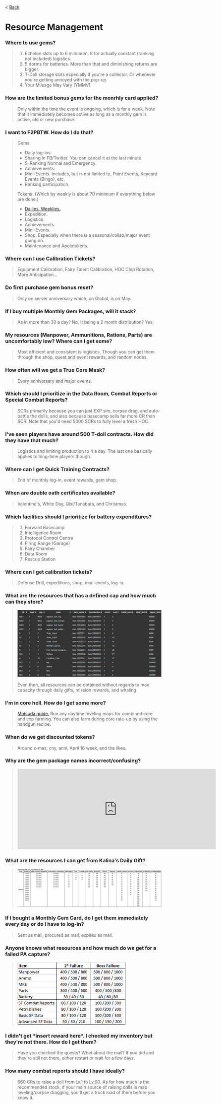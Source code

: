 < [Back](/GFL/mainpage)

# Resource Management

### Where to use gems?

> 1. Echelon slots up to 6 minimum, 8 for actually constant (ranking not included) logistics.
> 2. 5 dorms for batteries. More than that and diminishing returns are bigger.
> 3. T-Doll storage slots especially if you're a collector. Or whenever you're getting annoyed with the pop-up.
> 4. Your Mileage May Vary (YMMV).

### How are the limited bonus gems for the monrhly card applied?

> Only within the time the event is ongoing, which is for a week. Note that it immediately becomes active as long as a monthly gem is active, old or new purchase.

### I want to F2PBTW. How do I do that?

> Gems
> - Daily log-ins.
> - Sharing in FB/Twitter. You can cancel it at the last minute.
> - S-Ranking Normal and Emergency.
> - Achievements.
> - Mini-Events. Includes, but is not limited to, Point Events, Keycard Events (Bingo), etc.
> - Ranking participation.
>
> Tokens: (Which by weekly is about 70 minimum if everything below are done.)
> - [Dailies. Weeklies.](https://dmesse.egloos.com/m/3594243)
> - Expedition.
> - Logistics.
> - Achievements.
> - Mini-Events.
> - Shop. Especially when there is a seasonal/collab/major event going on.
> - Maintenance and Apolotokens.

### Where can I use Calibration Tickets?

> Equipment Calibration, Fairy Talent Calibration, HOC Chip Rotation, More Anticipation...

### Do first purchase gem bonus reset?

> Only on server anniversary which, on Global, is on May.

### If I buy multiple Monthly Gem Packages, will it stack?

> As in more than 30 a day? No. It being a 2 month distribution? Yes.

### My resources (Manpower, Ammunitions, Rations, Parts) are uncomfortably low? Where can I get some?

> Most efficient and consistent is logistics. Though you can get them through the shop, quest and event rewards, and random nodes.

### How often will we get a True Core Mask?

> Every anniversary and major events.

### Which should I prioritize in the Data Room, Combat Reports or Special Combat Reports?

> SCRs primarily because you can just EXP sim, corpse drag, and auto-battle the dolls, and also because basecamp sells far more CR than SCR. Note that you'd need 5000 SCRs to fully level a fresh HOC.

### I've seen players have around 500 T-doll contracts. How did they have that much?

> Logistics and limiting production to 4 a day. The last one basically applies to long-time players though.

### Where can I get Quick Training Contracts?

> End of monthly log-in, event rewards, gem shop.

### When are double oath certificates available?

> Valentine's, White Day, Qixi/Tanabata, and Christmas.

### Which facilities should I prioritize for battery expenditures?

> 1. Forward Basecamp
> 2. Intelligence Room
> 3. Protocol Control Centre
> 4. Firing Range (Garage)
> 5. Fairy Chamber
> 6. Data Room
> 7. Rescue Station

### Where can I get calibration tickets?

> Defense Drill, expeditions, shop, mini-events, log-in.

### What are the resources that has a defined cap and how much can they store?

> ![List.](/GFL/assets/images/ResourceCap.png)
>
> Even then, all resources can be obtained without regards to max capacity through daily gifts, mission rewards, and whaling.

### I'm in core hell. How do I get some more?

> [Matsuda guide.](https://gfl.matsuda.tips/post/its_still_not_enough_fuck) Run any daytime leveling maps for combined core and exp farming. You can also farm during core rate-up by using the handgun recipe.

### When do we get discounted tokens?

> Around x-mas, cny, anni, April 16 week, and the likes.

### Why are the gem package names incorrect/confusing?

> <iframe id="reddit-embed" src="https://www.redditmedia.com/r/girlsfrontline/comments/q1rscp/weekly_commanders_lounge_october_05_2021/hg41790/?depth=1&amp;showmore=false&amp;embed=true&amp;showmedia=false&amp;theme=dark" sandbox="allow-scripts allow-same-origin allow-popups" style="border: none;" height="259" width="640" scrolling="no"></iframe>

### What are the resources I can get from Kalina's Daily Gift?

> ![](/GFL/assets/images/DailyGift.png "Seems to scale with her affection") 

### If I bought a Monthly Gem Card, do I get them immediately every day or do I have to log-in?

> Sent as mail, procured as mail, expires as mail.

### Anyone knows what resources and how much do we get for a failed PA capture?

> ![](/GFL/assets/images/CaptureFail.png "Slashes are because probability")

### I didn't get \*insert reward here*. I checked my inventory but they're not there. How do I get them?

> Have you checked the quests? What about the mail? If you did and they're still not there, either restart or wait for a few days.

### How many combat reports should I have ideally?

> 660 CRs to raise a doll from Lv.1 to Lv.90. As for how much is the recommended stock, if your main source of raising dolls is map leveling/corpse dragging, you'll get a truck load of them before you know it.